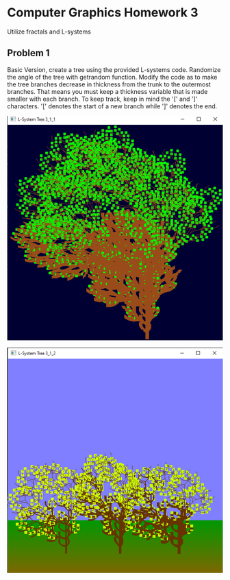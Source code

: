 # Computer Graphics Homework 3
Utilize fractals and L-systems

## Problem 1
Basic Version, create a tree using the provided L-systems code. Randomize the angle of the tree with getrandom function. Modify the code as to make the tree branches decrease in thickness from the trunk to the outermost branches. That means you must keep a thickness variable that is made smaller with each branch. To keep track, keep in mind the '[' and ']' characters. '[' denotes the start of a new branch while ']' denotes the end.



![Problem 1_1](/Homework3/Images/3_1_1_a.PNG)

![Problem 1_2](/Homework3/Images/3_1_2.PNG)
